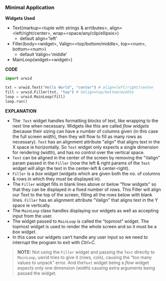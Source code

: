 ### Minimal Application

**Widgets Used**
- Text(markup=\<tuple with strings & arrtibutes>, align=<left/right/center>, wrap=<space/any/clip/ellipsis>)
	- default align='left'
- Filler(body=\<widget>, Valign=<top/bottom/middle>, top=\<num>, bottom=\<num>)
	- default Valign='middle'
- MainLoop(widget=\<widget>)

**CODE**
```py
import urwid

txt = urwid.Text("Hello World", "center") # align=left/right/center
fill = urwid.Filler(txt, "top") # Valign=top/bottom/middle
loop = urwid.MainLoop(fill)
loop.run()
```

**EXPLANATION**
- The  `Text` widget handles formatting blocks of text, like wrapping to the next line when necessary. Widgets like this are called *flow widgets* (because their sizing can have a number of columns given (in this case the full screen width), then they will flow to fill as many rows as necessary). `Text` has an alignment attribute "align" that aligns text in the X space ie horizontally. So `Text` widget only expects a single dimension for rendering (width), and has no control over the vertical space.
- `Text` can be aligned in the center of the screen by removing the "Valign" param passed in the `Filler` (now the left & right params of the `Text` widget will align the text in the center-left & center-right). 
- `Filler` is a *box widget* (widgets which are given both the no. of columns & rows in which they must be displayed in).
- The `Filler` widget fills in blank lines above or below "flow widgets" so that they can be displayed in a fixed number of rows. This Filler will align our Text to the top of the screen, filling all the rows below with blank lines. `Filler` has an alignment attribute "Valign" that aligns text in the Y space ie vertically.
- The `MainLoop` class handles displaying our widgets as well as accepting input from the user. 
- The widget passed to `MainLoop` is called the “topmost” widget. The topmost widget is used to render the whole screen and so it must be a *box widget*. 
- In this case our widgets can’t handle any user input so we need to interrupt the program to exit with *Ctrl+C*.

> **NOTE:** Not using the `Filler` widget and passing the `Text` directly to `MainLoop`, uwrid tries to give it (rows, cols), causing the “too many values to unpack” error. And the`Text` widget being a *flow* widget expects only one dimension (width) causing extra arguments being passed the widget.